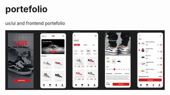 # portefolio
ux/ui and frontend portefolio

![Exemplo](https://github.com/AngieFaria/portefolio/blob/main/UX%20UI/vans/vans%20screenshot%20project.png)
